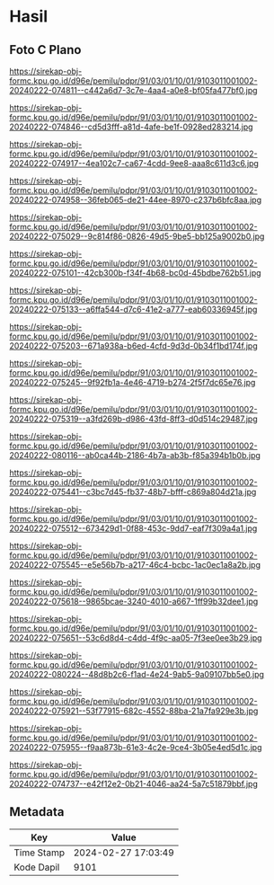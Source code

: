 # Hasil

## Foto C Plano

https://sirekap-obj-formc.kpu.go.id/d96e/pemilu/pdpr/91/03/01/10/01/9103011001002-20240222-074811--c442a6d7-3c7e-4aa4-a0e8-bf05fa477bf0.jpg

https://sirekap-obj-formc.kpu.go.id/d96e/pemilu/pdpr/91/03/01/10/01/9103011001002-20240222-074846--cd5d3fff-a81d-4afe-be1f-0928ed283214.jpg

https://sirekap-obj-formc.kpu.go.id/d96e/pemilu/pdpr/91/03/01/10/01/9103011001002-20240222-074917--4ea102c7-ca67-4cdd-9ee8-aaa8c611d3c6.jpg

https://sirekap-obj-formc.kpu.go.id/d96e/pemilu/pdpr/91/03/01/10/01/9103011001002-20240222-074958--36feb065-de21-44ee-8970-c237b6bfc8aa.jpg

https://sirekap-obj-formc.kpu.go.id/d96e/pemilu/pdpr/91/03/01/10/01/9103011001002-20240222-075029--9c814f86-0826-49d5-9be5-bb125a9002b0.jpg

https://sirekap-obj-formc.kpu.go.id/d96e/pemilu/pdpr/91/03/01/10/01/9103011001002-20240222-075101--42cb300b-f34f-4b68-bc0d-45bdbe762b51.jpg

https://sirekap-obj-formc.kpu.go.id/d96e/pemilu/pdpr/91/03/01/10/01/9103011001002-20240222-075133--a6ffa544-d7c6-41e2-a777-eab60336945f.jpg

https://sirekap-obj-formc.kpu.go.id/d96e/pemilu/pdpr/91/03/01/10/01/9103011001002-20240222-075203--671a938a-b6ed-4cfd-9d3d-0b34f1bd174f.jpg

https://sirekap-obj-formc.kpu.go.id/d96e/pemilu/pdpr/91/03/01/10/01/9103011001002-20240222-075245--9f92fb1a-4e46-4719-b274-2f5f7dc65e76.jpg

https://sirekap-obj-formc.kpu.go.id/d96e/pemilu/pdpr/91/03/01/10/01/9103011001002-20240222-075319--a3fd269b-d986-43fd-8ff3-d0d514c29487.jpg

https://sirekap-obj-formc.kpu.go.id/d96e/pemilu/pdpr/91/03/01/10/01/9103011001002-20240222-080116--ab0ca44b-2186-4b7a-ab3b-f85a394b1b0b.jpg

https://sirekap-obj-formc.kpu.go.id/d96e/pemilu/pdpr/91/03/01/10/01/9103011001002-20240222-075441--c3bc7d45-fb37-48b7-bfff-c869a804d21a.jpg

https://sirekap-obj-formc.kpu.go.id/d96e/pemilu/pdpr/91/03/01/10/01/9103011001002-20240222-075512--673429d1-0f88-453c-9dd7-eaf7f309a4a1.jpg

https://sirekap-obj-formc.kpu.go.id/d96e/pemilu/pdpr/91/03/01/10/01/9103011001002-20240222-075545--e5e56b7b-a217-46c4-bcbc-1ac0ec1a8a2b.jpg

https://sirekap-obj-formc.kpu.go.id/d96e/pemilu/pdpr/91/03/01/10/01/9103011001002-20240222-075618--9865bcae-3240-4010-a667-1ff99b32dee1.jpg

https://sirekap-obj-formc.kpu.go.id/d96e/pemilu/pdpr/91/03/01/10/01/9103011001002-20240222-075651--53c6d8d4-c4dd-4f9c-aa05-7f3ee0ee3b29.jpg

https://sirekap-obj-formc.kpu.go.id/d96e/pemilu/pdpr/91/03/01/10/01/9103011001002-20240222-080224--48d8b2c6-f1ad-4e24-9ab5-9a09107bb5e0.jpg

https://sirekap-obj-formc.kpu.go.id/d96e/pemilu/pdpr/91/03/01/10/01/9103011001002-20240222-075921--53f77915-682c-4552-88ba-21a7fa929e3b.jpg

https://sirekap-obj-formc.kpu.go.id/d96e/pemilu/pdpr/91/03/01/10/01/9103011001002-20240222-075955--f9aa873b-61e3-4c2e-9ce4-3b05e4ed5d1c.jpg

https://sirekap-obj-formc.kpu.go.id/d96e/pemilu/pdpr/91/03/01/10/01/9103011001002-20240222-074737--e42f12e2-0b21-4046-aa24-5a7c51879bbf.jpg


## Metadata

| Key        | Value               |
| ---------- | ------------------- |
| Time Stamp | 2024-02-27 17:03:49 |
| Kode Dapil | 9101                |



